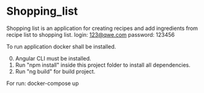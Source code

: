 # Shopping_list

Shopping list is an application for creating recipes and add ingredients from recipe list to shopping list.
login: 123@qwe.com
password: 123456

To run application docker shall be installed.

0. Angular CLI must be installed.
1. Run "npm install" inside this project folder to install all dependencies.
2. Run "ng build" for build project.

For run:
docker-compose up
